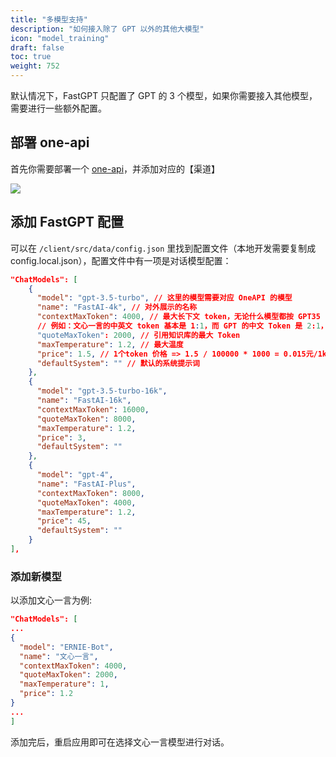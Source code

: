 ```yaml
---
title: "多模型支持"
description: "如何接入除了 GPT 以外的其他大模型"
icon: "model_training"
draft: false
toc: true
weight: 752
---
```


默认情况下，FastGPT 只配置了 GPT 的 3 个模型，如果你需要接入其他模型，需要进行一些额外配置。

## 部署 one-api

首先你需要部署一个 [one-api](/docs/installation/one-api/)，并添加对应的【渠道】

![](/imgs/chatmodels1.png)

## 添加 FastGPT 配置

可以在 `/client/src/data/config.json` 里找到配置文件（本地开发需要复制成 config.local.json），配置文件中有一项是对话模型配置：

```json
"ChatModels": [
    {
      "model": "gpt-3.5-turbo", // 这里的模型需要对应 OneAPI 的模型
      "name": "FastAI-4k", // 对外展示的名称
      "contextMaxToken": 4000, // 最大长下文 token，无论什么模型都按 GPT35 的计算。GPT 外的模型需要自行大致计算下这个值。可以调用官方接口去比对 Token 的倍率，然后在这里粗略计算。
      // 例如：文心一言的中英文 token 基本是 1:1，而 GPT 的中文 Token 是 2:1，如果文心一言官方最大 Token 是 4000，那么这里就可以填 8000，保险点就填 7000.
      "quoteMaxToken": 2000, // 引用知识库的最大 Token
      "maxTemperature": 1.2, // 最大温度
      "price": 1.5, // 1个token 价格 => 1.5 / 100000 * 1000 = 0.015元/1k token
      "defaultSystem": "" // 默认的系统提示词
    },
    {
      "model": "gpt-3.5-turbo-16k",
      "name": "FastAI-16k",
      "contextMaxToken": 16000,
      "quoteMaxToken": 8000,
      "maxTemperature": 1.2,
      "price": 3,
      "defaultSystem": ""
    },
    {
      "model": "gpt-4",
      "name": "FastAI-Plus",
      "contextMaxToken": 8000,
      "quoteMaxToken": 4000,
      "maxTemperature": 1.2,
      "price": 45,
      "defaultSystem": ""
    }
],
```

### 添加新模型

以添加文心一言为例:

```json
"ChatModels": [
...
{
  "model": "ERNIE-Bot",
  "name": "文心一言",
  "contextMaxToken": 4000,
  "quoteMaxToken": 2000,
  "maxTemperature": 1,
  "price": 1.2
}
...
]
```

添加完后，重启应用即可在选择文心一言模型进行对话。